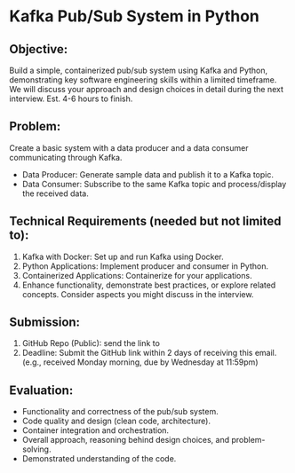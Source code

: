 # Kafka Pub/Sub System in Python

## Objective:
Build a simple, containerized pub/sub system using Kafka and Python, demonstrating key software
engineering skills within a limited timeframe. We will discuss your approach and design choices in detail
during the next interview. Est. 4-6 hours to finish.

## Problem:
Create a basic system with a data producer and a data consumer communicating through Kafka.
- Data Producer: Generate sample data and publish it to a Kafka topic.
- Data Consumer: Subscribe to the same Kafka topic and process/display the received data.

## Technical Requirements (needed but not limited to):
1. Kafka with Docker: Set up and run Kafka using Docker.
2. Python Applications: Implement producer and consumer in Python.
3. Containerized Applications: Containerize for your applications.
4. Enhance functionality, demonstrate best practices, or explore related concepts. Consider aspects
you might discuss in the interview.

## Submission:
1. GitHub Repo (Public): send the link to
2. Deadline: Submit the GitHub link within 2 days of receiving this email. (e.g., received Monday
morning, due by Wednesday at 11:59pm)

## Evaluation:
- Functionality and correctness of the pub/sub system.
- Code quality and design (clean code, architecture).
- Container integration and orchestration.
- Overall approach, reasoning behind design choices, and problem-solving.
- Demonstrated understanding of the code.
